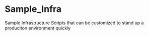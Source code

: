 # Sample_Infra
Sample Infrastructure Scripts that can be customized to stand up a produciton environment quickly
